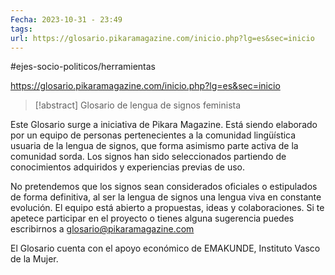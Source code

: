 ```yaml
---
Fecha: 2023-10-31 - 23:49
tags: 
url: https://glosario.pikaramagazine.com/inicio.php?lg=es&sec=inicio
---
```

#ejes-socio-politicos/herramientas 

https://glosario.pikaramagazine.com/inicio.php?lg=es&sec=inicio

> [!abstract]
> Glosario de lengua de signos feminista 


Este Glosario surge a iniciativa de Pikara Magazine. Está siendo elaborado por un equipo de personas pertenecientes a la comunidad lingüística usuaria de la lengua de signos, que forma asimismo parte activa de la comunidad sorda. Los signos han sido seleccionados partiendo de conocimientos adquiridos y experiencias previas de uso.

No pretendemos que los signos sean considerados oficiales o estipulados de forma definitiva, al ser la lengua de signos una lengua viva en constante evolución. El equipo está abierto a propuestas, ideas y colaboraciones. Si te apetece participar en el proyecto o tienes alguna sugerencia puedes escribirnos a [glosario@pikaramagazine.com](mailto:glosario@pikaramagazine.com)

El Glosario cuenta con el apoyo económico de EMAKUNDE, Instituto Vasco de la Mujer.
